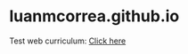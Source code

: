 # luanmcorrea.github.io

Test web curriculum: <a href="https://luanmcorrea.github.io/">Click here</a>
